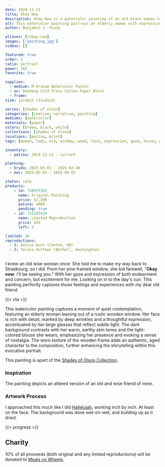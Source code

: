 ```yaml
---
date: 2024-11-21
title: Okay Now
description: Okay Now is a watercolor painting of an old black woman looking out of a window.
alt: This watercolor painting portrays an elderly woman with expressive eyes and glasses, gazing thoughtfully out of a weathered wooden window frame.
author: Benjamin J. Young

aliases: [/okay-now]
images: ['painting.jpg']
videos: []

featured: true
order: 2
ratio: portrait
power: 265
favorite: true

supplies:
  - medium: M Graham Watercolor Paints
  - on: Baohong Cold Press Cotton Paper Block
  - frame: 
size: 12x16in (31x41cm)

series: [shades of olson]
categories: [realism, narrative, painting]
mediums: [watercolor]
materials: [paper]
colors: [brown, black, white]
collections: [shades of olson]
locations: [patina, print]
tags: [woman, lady, old, window, wood, face, expression, gaze, house, glasses, earthy, outdoors, summer, rustic]

inventory:
  - patina: 2024-11-21 - current

planning:
  - brydu: 2025-03-01 - 2025-03-30
  - ows: 2025-05-03 - 2025-08-03

status: sale
products:
    - id: 710975182
      name: Original Painting
      price: $1,200
      patina: $800
      pending: true
    - id: 711193420
      name: Limited Reproduction
      price: $59
      left: 5

limited: 10
reproductions:
  - 1: Denise Hunt (Canton, OH)
  - 2: Teresa Hoffman (Bothell, Washington)
---
```


I knew an old wise woman once. She told me to make my way back to Strasbourg, so I did. From her pine framed window, she bid farewell, "**Okay now**. I'll be seeing you." With her gaze and expression of both endearment and concern, but excitement for me. Looking on in to the day's sun. This painting perfectly captures those feelings and experiences with my dear old friend.

<!--more-->

{{< cta >}}

This watercolor painting captures a moment of quiet contemplation, featuring an elderly woman leaning out of a rustic wooden window. Her face is rich with detail, marked by deep wrinkles and a thoughtful expression, accentuated by her large glasses that reflect subtle light. The dark background contrasts with her warm, earthy skin tones and the light-colored blouse she wears, emphasizing her presence and evoking a sense of nostalgia. The worn texture of the wooden frame adds an authentic, aged character to the composition, further enhancing the storytelling within this evocative portrait.

This painting is apart of the [Shades of Olson Collection](/collections/shades-of-olson).

### Inspiration ###

The painting depicts an altered version of an old and wise friend of mine.

### Artwork Process ###

I approached this much like I did [Hallelujah](/artwork/hallelujah), working inch by inch. At least on the face. The background was done wet-on-wet, and building up as it dried.

{{< progress >}}

## Charity ##

10% of all proceeds (both original and any limited reproductions) will be donated to [Meals on Wheels](https://www.mealsonwheelsamerica.org).